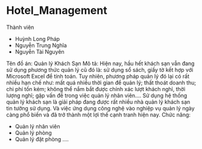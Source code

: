 # Hotel_Management
Thành viên
  - Huỳnh Long Pháp 
  - Nguyễn Trung Nghĩa
  - Nguyễn Tài Nguyên
  
 Tên đồ án: Quản lý Khách Sạn
 Mô tả: Hiện nay, hầu hết khách sạn vẫn đang sử dụng phương thức quản lý cũ đó là: sử dụng sổ sách, giấy tờ kết hợp với Microsoft Excel để tính toán. 
 Tuy nhiên, phương pháp quản lý đó lại có rất nhiều hạn chế như: mất quá nhiều thời gian để quản lý; thất thoát doanh thu; chi phí tốn kém; không thể nắm bắt được chính xác lượt khách nghỉ, thời lượng nghỉ; gặp vấn đề trong việc quản lý nhân viên…. 
 Sử dụng hệ thống quản lý khách sạn  là giải pháp đang được rất nhiều nhà quản lý khách sạn tin tưởng sử dụng. Và việc ứng dụng công nghệ vào nghiệp vụ quản lý ngày càng phổ biến và đã trở thành một lợi thế cạnh tranh hiện nay.
 Chức năng: 
  - Quản lý nhân viên
  - Quản lý phòng
  - Quản lý đặt phòng
  ....
